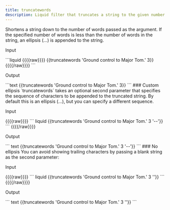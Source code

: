 ```yaml
---
title: truncatewords
description: Liquid filter that truncates a string to the given number of words.
---
```

Shortens a string down to the number of words passed as the argument. If the specified number of words is less than the number of words in the string, an ellipsis (...) is appended to the string.
<p class="code-label">Input</p>
```liquid
{{{{raw}}}}
{{truncatewords 'Ground control to Major Tom.' 3}}
{{{{/raw}}}}
```
<p class="code-label">Output</p>
```text
{{truncatewords 'Ground control to Major Tom.' 3}}
```
### Custom ellipsis
`truncatewords` takes an optional second parameter that specifies the sequence of characters to be appended to the truncated string. By default this is an ellipsis (...), but you can specify a different sequence.
<p class="code-label">Input</p>
{{{{raw}}}}
``` liquid
{{truncatewords 'Ground control to Major Tom.' 3 '--'}}
```
{{{{/raw}}}}
<p class="code-label">Output</p>
``` text
{{truncatewords 'Ground control to Major Tom.' 3 '--'}}
```
### No ellipsis
You can avoid showing trailing characters by passing a blank string as the second parameter:
<p class="code-label">Input</p>
{{{{raw}}}}
``` liquid
{{truncatewords 'Ground control to Major Tom.' 3 ''}}
```
{{{{/raw}}}}
<p class="code-label">Output</p>
``` text
{{truncatewords 'Ground control to Major Tom.' 3 ''}}
```
